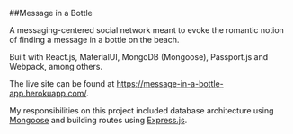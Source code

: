 ##Message in a Bottle

A messaging-centered social network meant to evoke the romantic notion of finding a message in a bottle on the beach.

Built with React.js, MaterialUI, MongoDB (Mongoose), Passport.js and Webpack, among others.

The live site can be found at https://message-in-a-bottle-app.herokuapp.com/.

My responsibilities on this project included database architecture using [Mongoose](https://www.npmjs.com/package/mongoose) and building routes using [Express.js](https://www.npmjs.com/package/express).
